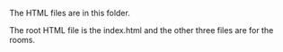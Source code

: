 The HTML files are in this folder. 

The root HTML file is the index.html and the other three files are for the rooms.
